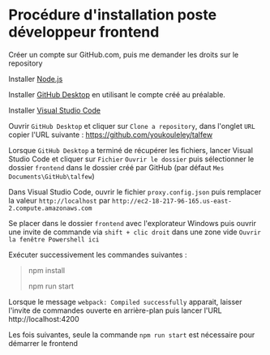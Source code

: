 # Procédure d'installation poste développeur frontend

Créer un compte sur GitHub.com, puis me demander les droits sur le repository

Installer [Node.js](https://nodejs.org/download/release/v6.12.0/node-v6.12.0-x64.msi)

Installer [GitHub Desktop](https://central.github.com/deployments/desktop/desktop/latest/win32) en utilisant le compte créé au préalable.

Installer [Visual Studio Code](https://code.visualstudio.com/docs/?dv=win)

Ouvrir `GitHub Desktop` et cliquer sur `Clone a repository`, dans l'onglet `URL` copier l'URL suivante : https://github.com/youkouleley/talfew

Lorsque `GitHub Desktop` a terminé de récupérer les fichiers, lancer Visual Studio Code et cliquer sur `Fichier` `Ouvrir le dossier` puis sélectionner le dossier  `frontend` dans le dossier créé par GitHub (par défaut `Mes Documents\GitHub\talfew`)

Dans Visual Studio Code, ouvrir le fichier `proxy.config.json` puis remplacer la valeur `http://localhost` par `http://ec2-18-217-96-165.us-east-2.compute.amazonaws.com`

Se placer dans le dossier `frontend` avec l'explorateur Windows puis ouvrir une invite de commande via `shift + clic droit` dans une zone vide `Ouvrir la fenêtre Powershell ici`

Exécuter successivement les commandes suivantes :
> npm install
> 
> npm run start

Lorsque le message `webpack: Compiled successfully` apparait, laisser l'invite de commandes ouverte en arrière-plan puis lancer l'URL http://localhost:4200

Les fois suivantes, seule la commande `npm run start` est nécessaire pour démarrer le frontend
